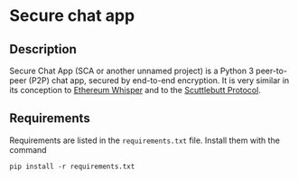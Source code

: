 # Secure chat app

## Description

Secure Chat App (SCA or another unnamed project) is a Python 3 peer-to-peer (P2P) chat app, secured by end-to-end encryption.
It is very similar in its conception to [Ethereum Whisper](https://geth.ethereum.org/docs/whisper/how-to-whisper) and to the [Scuttlebutt Protocol](https://ssbc.github.io/scuttlebutt-protocol-guide/).

## Requirements

Requirements are listed in the `requirements.txt` file.
Install them with the command

```
pip install -r requirements.txt
```
